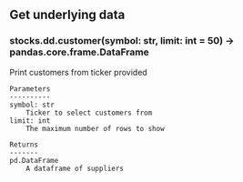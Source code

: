 ## Get underlying data 
### stocks.dd.customer(symbol: str, limit: int = 50) -> pandas.core.frame.DataFrame

Print customers from ticker provided

    Parameters
    ----------
    symbol: str
        Ticker to select customers from
    limit: int
        The maximum number of rows to show

    Returns
    -------
    pd.DataFrame
        A dataframe of suppliers
